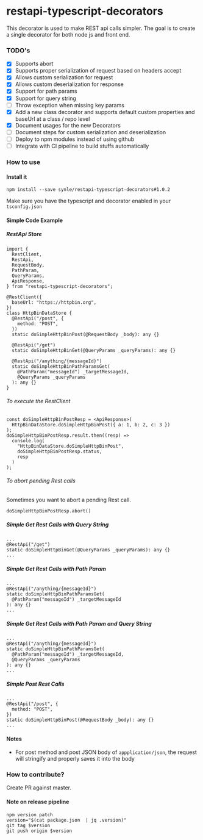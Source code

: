 # restapi-typescript-decorators
This decorator is used to make REST api calls simpler. The goal is to create a single decorator for both node js and front end.

### TODO's
- [X] Supports abort
- [X] Supports proper serialization of request based on headers accept
- [X] Allows custom serialization for request
- [X] Allows custom deserialization for response
- [X] Support for path params
- [X] Support for query string
- [ ] Throw exception when missing key params
- [X] Add a new class decorator and supports default custom properties and baseUrl at a class / repo level
- [X] Document usages for the new Decorators
- [ ] Document steps for custom serialization and deserialization
- [ ] Deploy to npm modules instead of using github
- [ ] Integrate with CI pipeline to build stuffs automatically

### How to use
#### Install it
```
npm install --save synle/restapi-typescript-decorators#1.0.2
```

Make sure you have the typescript and decorator enabled in your `tsconfig.json`

#### Simple Code Example
##### RestApi Store
```
import {
  RestClient,
  RestApi,
  RequestBody,
  PathParam,
  QueryParams,
  ApiResponse,
} from "restapi-typescript-decorators";

@RestClient({
  baseUrl: "https://httpbin.org",
})
class HttpBinDataStore {
  @RestApi("/post", {
    method: "POST",
  })
  static doSimpleHttpBinPost(@RequestBody _body): any {}

  @RestApi("/get")
  static doSimpleHttpBinGet(@QueryParams _queryParams): any {}

  @RestApi("/anything/{messageId}")
  static doSimpleHttpBinPathParamsGet(
    @PathParam("messageId") _targetMessageId,
    @QueryParams _queryParams
  ): any {}
}
```

###### To execute the RestClient
```
const doSimpleHttpBinPostResp = <ApiResponse>(
  HttpBinDataStore.doSimpleHttpBinPost({ a: 1, b: 2, c: 3 })
);
doSimpleHttpBinPostResp.result.then((resp) =>
  console.log(
    "HttpBinDataStore.doSimpleHttpBinPost",
    doSimpleHttpBinPostResp.status,
    resp
  )
);
```

###### To abort pending Rest calls
Sometimes you want to abort a pending Rest call.
```
doSimpleHttpBinPostResp.abort()
```

##### Simple Get Rest Calls with Query String
```
...
@RestApi("/get")
static doSimpleHttpBinGet(@QueryParams _queryParams): any {}
...
```

##### Simple Get Rest Calls with Path Param
```
...
@RestApi("/anything/{messageId}")
static doSimpleHttpBinPathParamsGet(
  @PathParam("messageId") _targetMessageId
): any {}
...
```

##### Simple Get Rest Calls with Path Param and Query String
```
...
@RestApi("/anything/{messageId}")
static doSimpleHttpBinPathParamsGet(
  @PathParam("messageId") _targetMessageId,
  @QueryParams _queryParams
): any {}
...
```

##### Simple Post Rest Calls
```
...
@RestApi("/post", {
  method: "POST",
})
static doSimpleHttpBinPost(@RequestBody _body): any {}
...
```


#### Notes
- For post method and post JSON body of `appplication/json`, the request will stringify and properly saves it into the body


### How to contribute?
Create PR against master.

#### Note on release pipeline
```
npm version patch
version="$(cat package.json  | jq .version)"
git tag $version
git push origin $version
```

